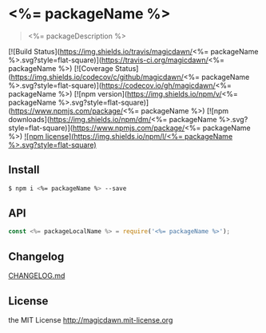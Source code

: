 # <%= packageName %>
> <%= packageDescription %>

[![Build Status](https://img.shields.io/travis/magicdawn/<%= packageName %>.svg?style=flat-square)](https://travis-ci.org/magicdawn/<%= packageName %>)
[![Coverage Status](https://img.shields.io/codecov/c/github/magicdawn/<%= packageName %>.svg?style=flat-square)](https://codecov.io/gh/magicdawn/<%= packageName %>)
[![npm version](https://img.shields.io/npm/v/<%= packageName %>.svg?style=flat-square)](https://www.npmjs.com/package/<%= packageName %>)
[![npm downloads](https://img.shields.io/npm/dm/<%= packageName %>.svg?style=flat-square)](https://www.npmjs.com/package/<%= packageName %>)
[![npm license](https://img.shields.io/npm/l/<%= packageName %>.svg?style=flat-square)](http://magicdawn.mit-license.org)

## Install
```sh
$ npm i <%= packageName %> --save
```

## API
```js
const <%= packageLocalName %> = require('<%= packageName %>');
```

## Changelog
[CHANGELOG.md](CHANGELOG.md)

## License
the MIT License http://magicdawn.mit-license.org